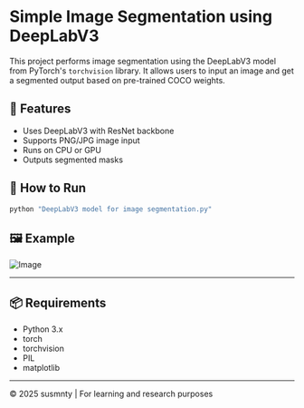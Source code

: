 # Simple Image Segmentation using DeepLabV3

This project performs image segmentation using the DeepLabV3 model from PyTorch's `torchvision` library. It allows users to input an image and get a segmented output based on pre-trained COCO weights.

## 🔧 Features
- Uses DeepLabV3 with ResNet backbone
- Supports PNG/JPG image input
- Runs on CPU or GPU
- Outputs segmented masks

## 🚀 How to Run
```bash
python "DeepLabV3 model for image segmentation.py"
```

## 🖼 Example
![Image](https://github.com/user-attachments/assets/741b77a4-8873-46a3-8d91-c8eed3321521)

---

## 📦 Requirements

- Python 3.x
- torch
- torchvision
- PIL
- matplotlib

---

© 2025 susmnty | For learning and research purposes


